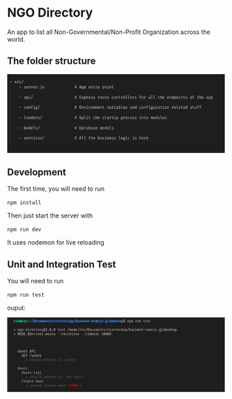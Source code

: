 # NGO Directory

An app to list all Non-Governmental/Non-Profit Organization across the world.

## The folder structure

![Alt text](./uploads/readme/folder-structure.png?raw=true 'Folder Structure')

## Development

The first time, you will need to run

`npm install`

Then just start the server with

`npm run dev`

It uses nodemon for live reloading

## Unit and Integration Test

You will need to run

`npm run test`

ouput:

![Alt text](./uploads/readme/test-output.png?raw=true 'Example ouput for unit and integration test')
